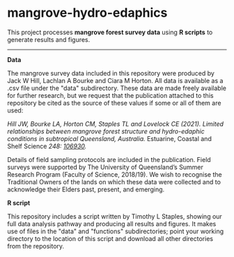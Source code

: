 # mangrove-hydro-edaphics

This project processes **mangrove forest survey data** using **R scripts** to generate results and figures.

---

**Data**

The mangrove survey data included in this repository were produced by Jack W Hill, Lachlan A Bourke and Ciara M Horton. All data is available as a .csv file under the "data" subdirectory. These data are made freely available for further research, but we request that the publication attached to this repository be cited as the source of these values if some or all of them are used:

<em>Hill JW, Bourke LA, Horton CM, Staples TL and Lovelock CE (2021). Limited relationships between mangrove forest structure and hydro-edaphic conditions in subtropical Queensland, Australia.</em> Estuarine, Coastal and Shelf Science<em> 248: [106930](https://doi.org/10.1016/j.ecss.2020.106930 "Limited relationships between mangrove forest structure and hydro-edaphic conditions in subtropical Queensland, Australia").</em>

Details of field sampling protocols are included in the publication. Field surveys were supported by The University of Queensland’s Summer Research Program (Faculty of Science, 2018/19). We  wish to recognise the Traditional Owners of the lands on which these data were collected and to acknowledge their Elders past, present, and emerging.

**R script**

This repository includes a script written by Timothy L Staples, showing our full data analysis pathway and producing all results and figures. It makes use of files in the "data" and "functions" subdirectories; point your working directory to the location of this script and download all other directories from the repository.
